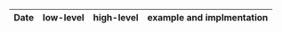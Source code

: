 | Date | low-level | high-level | example and implmentation |
|------------|---------------------|---------------------|---------------------|
